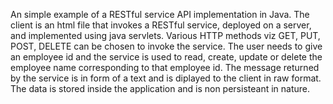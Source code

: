 An simple example of a RESTful service API implementation in Java.  The client is an html file that invokes a RESTful service, deployed on a server, and implemented using java servlets. Various HTTP methods viz GET, PUT, POST, DELETE can be chosen to invoke the service. The user needs to give an employee id and the service is used to read, create, update or delete the employee name corresponding to that employee id. The message returned by the service is in form of a text and is diplayed to the client in raw format. The data is stored inside the application and is non persisteant in nature.
